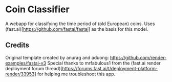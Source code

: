 # Coin Classifier
A webapp for classifying the time period of (old European) coins. Uses (fast.ai)[https://github.com/fastai/fastai] as the basis for this model.

## Credits
Original template created by anurag and aduong: https://github.com/render-examples/fastai-v3
Special thanks to mrfabulous1 from the (fast.ai render deployment forum thread)[https://forums.fast.ai/t/deployment-platform-render/33953] for helping me troubleshoot this app.
